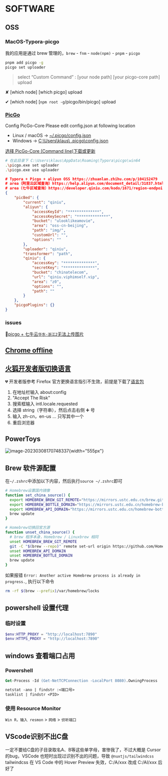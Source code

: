 # SOFTWARE

## OSS

### MacOS-Typora-picgo

我的应用是通过 brew 管理的，`brew` - `fnm` - `node(npm)` - `pnpm` - `picgo`

```bash
pnpm add picgo -g
picgo set uploader
```

> select “Custom Command” : [your node path] [your picgo-core path] upload

✘ [which node] [which picgo] upload

✔ [which node] [`npm root -g`/picgo/bin/picgo] upload

### [PicGo](https://support.typora.io/Upload-Image/#picgo-core-command-line-opensource)

Config PicGo-Core
Please edit config.json at following location

- Linux / macOS → <u>~/.picgo/config.json</u>
- Windows → <u>C:\Users\klaus\ .picgo\config.json</u>

[选择 PicGo-Core (Command line)下载或更新](https://picgo.github.io/PicGo-Core-Doc/zh/guide/config.html#%E9%BB%98%E8%AE%A4%E9%85%8D%E7%BD%AE%E6%96%87%E4%BB%B6)

```bash
# 在此目录下 C:\Users\klaus\AppData\Roaming\Typora\picgo\win64
.\picgo.exe set uploader
.\picgo.exe use uploader
```

```json
# Typora + Picgo + aliyun OSS https://zhuanlan.zhihu.com/p/104152479
# area（阿里云区域查询）https://help.aliyun.com/document_detail/31837.html
# area（七牛区域查询）https://developer.qiniu.com/kodo/1671/region-endpoint-fq
{
    "picBed": {
        "current": "qiniu",
        "aliyun": {
            "accessKeyId": "**************",
            "accessKeySecret": "**************",
            "bucket": "ulooklikeamovie",
            "area": "oss-cn-beijing",
            "path": "img/",
            "customUrl": "",
            "options": ""
        },
        "uploader": "qiniu",
        "transformer": "path",
        "qiniu": {
            "accessKey": "**************",
            "secretKey": "**************",
            "bucket": "chinatelecom",
            "url": "qiniu.viphimself.vip",
            "area": "z0",
            "options": "",
            "path": ""
        }
    },
    "picgoPlugins": {}
}
```

### issues

🔺[picgo + 七牛云`华东-浙江2`无法上传图片](https://github.com/Molunerfinn/PicGo/issues/365#issuecomment-1380207705)

## [Chrome offline](https://www.google.cn/chrome/next-steps.html?platform=win64&standalone=1&statcb=1&installdataindex=empty&defaultbrowser=0)

## [火狐开发者版切换语言](https://support.mozilla.org/en-US/questions/1223719)

💔 开发者版参考 Firefox 官方更换语言指引不生效，前提是下载了[语言包](https://addons.mozilla.org/en-US/firefox/language-tools/)

1. 在地址栏输入 about:config
2. "Accept The Risk"
3. 搜索框输入 intl.locale.requested
4. 选择 string（字符串），然后点击右侧 ➕ 号
5. 输入 zh-cn，en-us ... 只写其中一个
6. 重启浏览器

## PowerToys

![image-20230308170748337](https://ulooklikeamovie.oss-cn-beijing.aliyuncs.com/img/image-20230308170748337.png){width="555px"}

## Brew 软件源配置

在`~/.zshrc`中添加以下内容，然后执行`source ~/.zshrc`即可

```bash
# Homebrew设置国内镜像
function set_china_source() {
  export HOMEBREW_BREW_GIT_REMOTE="https://mirrors.ustc.edu.cn/brew.git"
  export HOMEBREW_BOTTLE_DOMAIN="https://mirrors.ustc.edu.cn/homebrew-bottles"
  export HOMEBREW_API_DOMAIN="https://mirrors.ustc.edu.cn/homebrew-bottles/api"
  brew update
}

# Homebrew切换回官方源
function unset_china_source() {
  # brew 程序本身，Homebrew / Linuxbrew 相同
  unset HOMEBREW_BREW_GIT_REMOTE
  git -C "$(brew --repo)" remote set-url origin https://github.com/Homebrew/brew
  unset HOMEBREW_API_DOMAIN
  unset HOMEBREW_BOTTLE_DOMAIN
  brew update
}
```

如果报错 `Error: Another active Homebrew process is already in progress.`, 执行以下命令

```bash
rm -rf $(brew --prefix)/var/homebrew/locks
```

## powershell 设置代理

### 临时设置

```powershell
$env:HTTP_PROXY = "http://localhost:7890"
$env:HTTPS_PROXY = "http://localhost:7890"
```

## windows 查看端口占用

### Powershell

```ps
Get-Process -Id (Get-NetTCPConnection -LocalPort 8080).OwningProcess
```

```ps
netstat -ano | findstr :<端口号>
tasklist | findstr <PID>
```

### 使用 Resource Monitor

`Win R，输入 resmon` > `网络` > `侦听端口`

## VScode识别不出C盘

一定不要给C盘的子目录取名A、B等这些单字母，害惨我了，不过大概是 Cursor 的bug，VSCode 也短时出现过识别不出的问题，导致 `@nuxtjs/tailwindcss` tailwindcss 在 VS Code 中的 Hover Preview 失效，C:/A/xxx 改成 C:/AI/xxx 后好了
